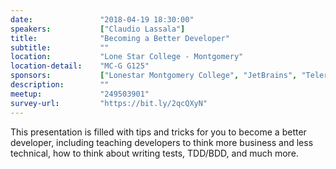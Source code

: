 ```yaml
---
date:               "2018-04-19 18:30:00"
speakers:           ["Claudio Lassala"]
title:              "Becoming a Better Developer"
subtitle:           ""
location:           "Lone Star College - Montgomery"
location-detail:    "MC-G G125"
sponsors:           ["Lonestar Montgomery College", "JetBrains", "Telerik"]
description:        ""
meetup:             "249503901"
survey-url:         "https://bit.ly/2qcQXyN"
---
```

This presentation is filled with tips and tricks for you to become a better developer, including teaching developers to think more business and less technical, how to think about writing tests, TDD/BDD, and much more.
